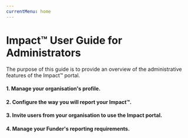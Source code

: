```yaml
---
currentMenu: home
---
```


# Impact&trade; User Guide for Administrators

The purpose of this guide is to provide an overview of the administrative features of the Impact&trade; portal.

#### 1. Manage your organisation's profile.
#### 2. Configure the way you will report your Impact&trade;.
#### 3. Invite users from your organisation to use the Impact portal.
#### 4. Manage your Funder's reporting requirements.
